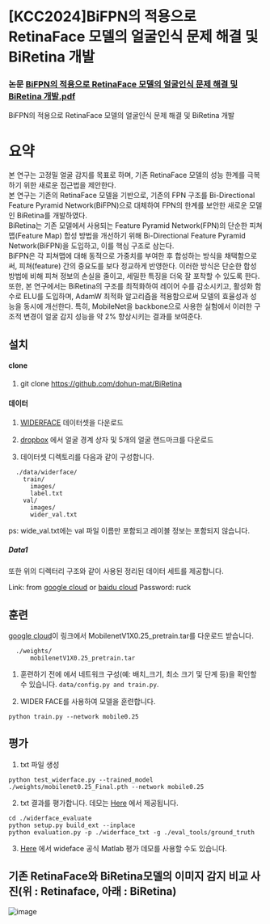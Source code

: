 # [KCC2024]BiFPN의 적용으로 RetinaFace 모델의 얼굴인식 문제 해결 및 BiRetina 개발  
### 논문 [BiFPN의 적용으로 RetinaFace 모델의 얼굴인식 문제 해결 및 BiRetina 개발.pdf](https://github.com/user-attachments/files/15525930/biRetina_.pdf)




BiFPN의 적용으로 RetinaFace 모델의 얼굴인식 문제 해결 및 BiRetina 개발  

# 요약
본 연구는 고정밀 얼굴 감지를 목표로 하며, 기존 RetinaFace 모델의 성능 한계를 극복하기 위한 새로운 접근법을 제안한다.  
본 연구는 기존의 RetinaFace 모델을 기반으로, 기존의 FPN 구조를 Bi-Directional Feature Pyramid Network(BiFPN)으로 대체하여 FPN의 한계를 보안한 새로운 모델인 BiRetina를 개발하였다.  
BiRetina는 기존 모델에서 사용되는 Feature Pyramid Network(FPN)의 단순한 피쳐맵(Feature Map) 합성 방법을 개선하기 위해 Bi-Directional Feature Pyramid Network(BiFPN)을 도입하고, 이를 핵심 구조로 삼는다.  
BiFPN은 각 피쳐맵에 대해 동적으로 가중치를 부여한 후 합성하는 방식을 채택함으로써, 피쳐(feature) 간의 중요도를 보다 정교하게 반영한다. 이러한 방식은 단순한 합성 방법에 비해 피쳐 정보의 손실을 줄이고, 세밀한 특징을 더욱 잘 포착할 수 있도록 한다.  
또한, 본 연구에서는 BiRetina의 구조를 최적화하여 레이어 수를 감소시키고, 활성화 함수로 ELU를 도입하며, AdamW 최적화 알고리즘을 적용함으로써 모델의 효율성과 성능을 동시에 개선한다. 특히, MobileNet을 backbone으로 사용한 실험에서 이러한 구조적 변경이 얼굴 감지 성능을 약  2% 향상시키는 결과를 보여준다.  






## 설치
#### clone
1. git clone https://github.com/dohun-mat/BiRetina

#### 데이터

1.  [WIDERFACE](http://shuoyang1213.me/WIDERFACE/WiderFace_Results.html) 데이터셋을 다운로드

2. [dropbox](https://www.dropbox.com/s/7j70r3eeepe4r2g/retinaface_gt_v1.1.zip?dl=0) 에서 얼굴 경계 상자 및 5개의 얼굴 랜드마크를 다운로드

3. 데이터셋 디렉토리를 다음과 같이 구성합니다.

```Shell
  ./data/widerface/
    train/
      images/
      label.txt
    val/
      images/
      wider_val.txt
```
ps: wide_val.txt에는 val 파일 이름만 포함되고 레이블 정보는 포함되지 않습니다.

##### Data1
또한 위의 디렉터리 구조와 같이 사용된 정리된 데이터 세트를 제공합니다.

Link: from [google cloud](https://drive.google.com/open?id=11UGV3nbVv1x9IC--_tK3Uxf7hA6rlbsS) or [baidu cloud](https://pan.baidu.com/s/1jIp9t30oYivrAvrgUgIoLQ) Password: ruck

## 훈련
[google cloud](https://drive.google.com/open?id=1oZRSG0ZegbVkVwUd8wUIQx8W7yfZ_ki1)이 링크에서 MobilenetV1X0.25_pretrain.tar를 다운로드 받습니다.
```Shell
  ./weights/
      mobilenetV1X0.25_pretrain.tar
```
1. 훈련하기 전에 에서 네트워크 구성(예: 배치_크기, 최소 크기 및 단계 등)을 확인할 수 있습니다.
   ``data/config.py and train.py``.

3. WIDER FACE를 사용하여 모델을 훈련합니다.
  ```Shell
  python train.py --network mobile0.25
  ```


## 평가
1. txt 파일 생성
```Shell
python test_widerface.py --trained_model ./weights/mobilenet0.25_Final.pth --network mobile0.25
```
2. txt 결과를 평가합니다. 데모는 [Here](https://github.com/wondervictor/WiderFace-Evaluation) 에서 제공됩니다. 
```Shell
cd ./widerface_evaluate
python setup.py build_ext --inplace
python evaluation.py -p ./widerface_txt -g ./eval_tools/ground_truth
```
3. [Here](http://mmlab.ie.cuhk.edu.hk/projects/WIDERFace/WiderFace_Results.html) 에서 wideface 공식 Matlab 평가 데모를 사용할 수도 있습니다.  

## 기존 RetinaFace와 BiRetina모델의 이미지 감지 비교 사진(위 : Retinaface, 아래 : BiRetina)  

![image](https://github.com/dohun-mat/BiRetina/assets/81942144/5af2b544-9d08-476c-85a9-1c71550a2dac)



